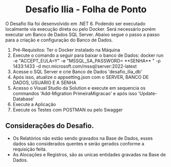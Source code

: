 <h1 align="center"> Desafio Ilia - Folha de Ponto </h1>

O Desafio Ilia foi desenvolvido em .NET 6. Podendo ser executado localmente via execução direta ou pelo Docker. Será necessário porém executar um Banco de Dados SQL Server. Abaixo segue o passo a passo para a criação e configuração do Banco de Dados.

<ol>
  <li>Pré-Requisitos: Ter o Docker instalado na Máquina</li>
  <li>Execute o comando a seguir para baixar o banco de Dados: docker run -e "ACCEPT_EULA=Y" -e "MSSQL_SA_PASSWORD= **SENHA** " -p 1433:1433 -d mcr.microsoft.com/mssql/server:2022-latest</li>
  <li>Acesse o SQL Server e crie Banco de Dados 'desafio_ilia_db' </li>
  <li>Após isso, atualize o appsetting.json com o SERVER, BANCO DE DADOS, USUARIO E A SENHA </li>
  <li>Acesso o Visual Studio da Solution e execute em sequencia os commandos 'Add-Migration PrimeiraMigracao' e após isso 'Update-Database'</li>
  <li>Execute a Aplicação</li>
  <li>Execute os Testes com POSTMAN ou pelo Swagger</li>
</ol>  

<h2>Considerações do Desafio.</h2>
<ul>
  <li>Os Relatórios não estão sendo gravados na Base de Dados, esses dados são considerados quentes e serão gerados conforme a requisição feita.</li>
  <li>As Alocações e Registros, são as unicas entidades gravadas na Base de Dados.</li>
</ul>

